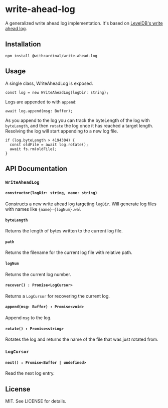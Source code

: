 # write-ahead-log

A generalized write ahead log implementation. It's based on [LevelDB's write 
ahead log](https://github.com/google/leveldb/blob/main/doc/log_format.md).

## Installation

```
npm install @withcardinal/write-ahead-log
```

## Usage

A single class, WriteAheadLog is exposed.

```
const log = new WriteAheadLog(logDir: string);
```

Logs are appended to with `append`:

```
await log.append(msg: Buffer);
```

As you append to the log you can track the byteLength of the log with `byteLength`, and then `rotate` the log once it has reached a target length. Resolving the log will start appending to a new log file.

```
if (log.byteLength > 4194304) {
  const oldFile = await log.rotate();
  await fs.rm(oldFile);
}
```

## API Documentation

### `WriteAheadLog`

#### `constructor(logDir: string, name: string)`

Constructs a new write ahead log targeting `logDir`. Will generate log files with names like `{name}-{logNum}.wal`

#### `byteLength`

Returns the length of bytes written to the current log file.

#### `path`

Returns the filename for the current log file with relative path.

#### `logNum`

Returns the current log number.

#### `recover() : Promise<LogCursor>`

Returns a `LogCursor` for recovering the current log.

#### `append(msg: Buffer) : Promise<void>`

Append `msg` to the log.

#### `rotate() : Promise<string>`

Rotates the log and returns the name of the file that was just rotated from.

### `LogCursor`

#### `next() : Promise<Buffer | undefined>`

Read the next log entry.

## License

MIT. See LICENSE for details.